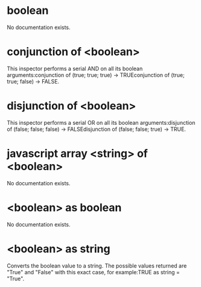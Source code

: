 # boolean

No documentation exists.

# conjunction of &lt;boolean&gt;

This inspector performs a serial AND on all its boolean arguments:conjunction of (true; true; true) -&gt; TRUEconjunction of (true; true; false) -&gt; FALSE.

# disjunction of &lt;boolean&gt;

This inspector performs a serial OR on all its boolean arguments:disjunction of (false; false; false) -&gt; FALSEdisjunction of (false; false; true) -&gt; TRUE.

# javascript array &lt;string&gt; of &lt;boolean&gt;

No documentation exists.

# &lt;boolean&gt; as boolean

No documentation exists.

# &lt;boolean&gt; as string

Converts the boolean value to a string. The possible values returned are &quot;True&quot; and &quot;False&quot; with this exact case, for example:TRUE as string = &quot;True&quot;.

